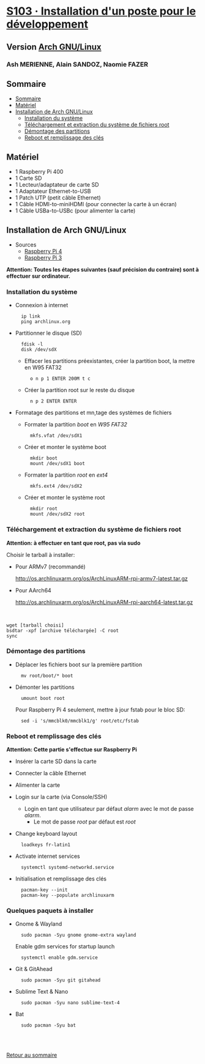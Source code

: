 # [S103 · Installation d'un poste pour le développement](http://www.lri.fr/~zema/S103/S103.html)

## Version [Arch GNU/Linux](http://archlinux.org/)

### Ash MERIENNE, Alain SANDOZ, Naomie FAZER

## Sommaire

- [Sommaire](#sommaire)
- [Matériel](#matériel)
- [Installation de Arch GNU/Linux](#installation-de-arch-gnulinux)
	- [Installation du système](#installation-du-système)
	- [Téléchargement et extraction du système de fichiers root](#téléchargement-et-extraction-du-système-de-fichiers-root)
	- [Démontage des partitions](#démontage-des-partitions)
 	- [Reboot et remplissage des clés](#reboot-et-remplissage-des-clés)

## Matériel

- 1 Raspberry Pi 400
- 1 Carte SD
- 1 Lecteur/adaptateur de carte SD
- 1 Adaptateur Ethernet-to-USB
- 1 Patch UTP (petit câble Ethernet)
- 1 Câble HDMI-to-miniHDMI (pour connecter la carte à un écran)
- 1 Câble USBa-to-USBc (pour alimenter la carte) 

## Installation de Arch GNU/Linux

- Sources
	- [Raspberry Pi 4](https://archlinuxarm.org/platforms/armv8/broadcom/raspberry-pi-4)
	- [Raspberry Pi 3](https://archlinuxarm.org/platforms/armv8/broadcom/raspberry-pi-3)

**Attention: Toutes les étapes suivantes (sauf précision du contraire) sont à effectuer sur ordinateur.**

### Installation du système

- Connexion à internet

		ip link
		ping archlinux.org

- Partitionner le disque (SD)

		fdisk -l
		disk /dev/sdX

	- Effacer les partitions préexistantes, créer la partition boot, la mettre en W95 FAT32

			o n p 1 ENTER 200M t c

	- Créer la partition root sur le reste du disque

			n p 2 ENTER ENTER

- Formatage des partitions et mn,tage des systèmes de fichiers
	- Formater la partition *boot* en *W95 FAT32*

			mkfs.vfat /dev/sdX1

	- Créer et monter le système boot

			mkdir boot
			mount /dev/sdX1 boot

	- Formater la partition *root* en *ext4*

			mkfs.ext4 /dev/sdX2

	- Créer et monter le système root

			mkdir root
			mount /dev/sdX2 root

### Téléchargement et extraction du système de fichiers root

**Attention: à effectuer en tant que root, pas via sudo**

Choisir le tarball à installer:
- Pour ARMv7 (recommandé)

	http://os.archlinuxarm.org/os/ArchLinuxARM-rpi-armv7-latest.tar.gz

- Pour AArch64

	http://os.archlinuxarm.org/os/ArchLinuxARM-rpi-aarch64-latest.tar.gz

<br>

	wget [tarball choisi]
	bsdtar -xpf [archive téléchargée] -C root
	sync

### Démontage des partitions

- Déplacer les fichiers boot sur la première partition

		mv root/boot/* boot

- Démonter les partitions

		umount boot root

	Pour Raspberry Pi 4 seulement, mettre à jour fstab pour le bloc SD:

		sed -i 's/mmcblk0/mmcblk1/g' root/etc/fstab

### Reboot et remplissage des clés

**Attention: Cette partie s'effectue sur Raspberry Pi**

- Insérer la carte SD dans la carte
- Connecter la câble Ethernet
- Alimenter la carte
- Login sur la carte (via Console/SSH)
	- Login en tant que utilisateur par défaut *alarm* avec le mot de passe *alarm*.
    	- Le mot de passe *root* par défaut est *root*

- Change keyboard layout

		loadkeys fr-latin1

- Activate internet services

		systemctl systemd-networkd.service
    
- Initialisation et remplissage des clés

		pacman-key --init
		pacman-key --populate archlinuxarm

### Quelques paquets à installer

- Gnome & Wayland

		sudo pacman -Syu gnome gnome-extra wayland

	Enable gdm services for startup launch

  		systemctl enable gdm.service

- Git & GitAhead

		sudo pacman -Syu git gitahead

- Sublime Text & Nano

  		sudo pacman -Syu nano sublime-text-4

- Bat

  		sudo pacman -Syu bat

<br><br>

[Retour au sommaire](#sommaire)
